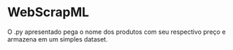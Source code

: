 # WebScrapML

O .py apresentado pega o nome dos produtos com seu respectivo preço e armazena em um simples dataset.
